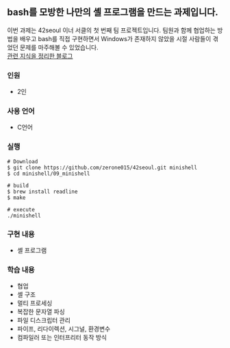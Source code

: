 ## bash를 모방한 나만의 셸 프로그램을 만드는 과제입니다.
이번 과제는 42seoul 이너 서클의 첫 번째 팀 프로젝트입니다. 팀원과 함께 협업하는 방법을 배우고 bash를 직접 구현하면서 Windows가 존재하지 않았을 시절 사람들이 겪었던 문제를 마주해볼 수 있었습니다.     
[관련 지식을 정리한 블로그](https://velog.io/@zerone015/series/minishell)  
### 인원
- 2인
### 사용 언어
- C언어
### 실행
```shell
# Download
$ git clone https://github.com/zerone015/42seoul.git minishell
$ cd minishell/09_minishell

# build
$ brew install readline
$ make        

# execute
./minishell
```
### 구현 내용
- 셸 프로그램
### 학습 내용
- 협업
- 셸 구조
- 멀티 프로세싱
- 복잡한 문자열 파싱
- 파일 디스크립터 관리
- 파이프, 리다이렉션, 시그널, 환경변수
- 컴파일러 또는 인터프리터 동작 방식
